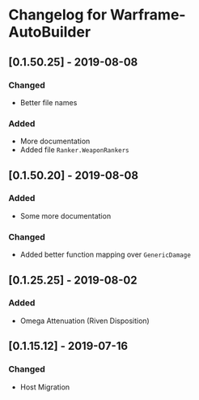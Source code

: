 # Changelog for Warframe-AutoBuilder

## [0.1.50.25] - 2019-08-08
### Changed
- Better file names
### Added
- More documentation
- Added file `Ranker.WeaponRankers`

## [0.1.50.20] - 2019-08-08
### Added
- Some more documentation
### Changed
- Added better function mapping over `GenericDamage`

## [0.1.25.25] - 2019-08-02
### Added
- Omega Attenuation (Riven Disposition)

## [0.1.15.12] - 2019-07-16
### Changed
- Host Migration
